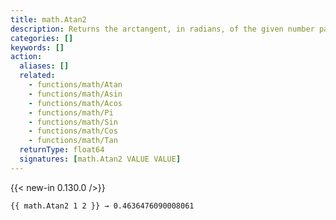 ```yaml
---
title: math.Atan2
description: Returns the arctangent, in radians, of the given number pair, determining the correct quadrant from their signs.
categories: []
keywords: []
action:
  aliases: []
  related:
    - functions/math/Atan
    - functions/math/Asin
    - functions/math/Acos
    - functions/math/Pi
    - functions/math/Sin
    - functions/math/Cos
    - functions/math/Tan
  returnType: float64
  signatures: [math.Atan2 VALUE VALUE]
---
```


{{< new-in 0.130.0 />}}

```go-html-template
{{ math.Atan2 1 2 }} → 0.4636476090008061
```
